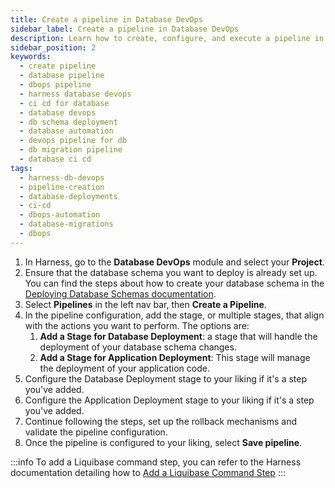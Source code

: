```yaml
---
title: Create a pipeline in Database DevOps
sidebar_label: Create a pipeline in Database DevOps
description: Learn how to create, configure, and execute a pipeline in Harness Database DevOps for automating database deployments and schema changes.
sidebar_position: 2
keywords:
  - create pipeline
  - database pipeline
  - dbops pipeline
  - harness database devops
  - ci cd for database
  - database devops
  - db schema deployment
  - database automation
  - devops pipeline for db
  - db migration pipeline
  - database ci cd
tags:
  - harness-db-devops
  - pipeline-creation
  - database-deployments
  - ci-cd
  - dbops-automation
  - database-migrations
  - dbops
---
```


1. In Harness, go to the **Database DevOps** module and select your **Project**. 
 2. Ensure that the database schema you want to deploy is already set up. You can find the steps about how to create your database schema in the [Deploying Database Schemas documentation](/docs/database-devops/use-database-devops/deploying-database-schema.md).  
 3. Select **Pipelines** in the left nav bar, then **Create a Pipeline**.  
 4. In the pipeline configuration, add the stage, or multiple stages, that align with the actions you want to perform. The options are:
    1. **Add a Stage for Database Deployment**: a stage that will handle the deployment of your database schema changes. 
    1. **Add a Stage for Application Deployment**: This stage will manage the deployment of your application code. 
 5. Configure the Database Deployment stage to your liking if it's a step you've added. 
 6. Configure the Application Deployment stage to your liking if it's a step you've added. 
 7. Continue following the steps, set up the rollback mechanisms and validate the pipeline configuration. 
 9. Once the pipeline is configured to your liking, select **Save pipeline**.

:::info
To add a Liquibase command step, you can refer to the Harness documentation detailing how to [Add a Liquibase Command Step](/docs/database-devops/use-database-devops/liquibase-command-step/add-liquibase-command-step.md)
:::